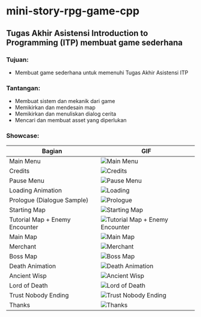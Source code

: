 # mini-story-rpg-game-cpp
## Tugas Akhir Asistensi Introduction to Programming (ITP) membuat game sederhana
### Tujuan:
- Membuat game sederhana untuk memenuhi Tugas Akhir Asistensi ITP

### Tantangan:
- Membuat sistem dan mekanik dari game
- Memikirkan dan mendesain map
- Memikirkan dan menuliskan dialog cerita
- Mencari dan membuat asset yang diperlukan

### Showcase:
| Bagian | GIF |
| - | - |
| Main Menu  | ![Main Menu](https://github.com/user-attachments/assets/f1c45b81-0dc9-4964-bee0-8fb89b8d46dd) |
| Credits | ![Credits](https://github.com/user-attachments/assets/0946f6dc-f12b-473d-8212-361d39593282) |
| Pause Menu | ![Pause Menu](https://github.com/user-attachments/assets/20b69ab4-e17f-4b50-bd69-f3062fcff7fb) |
| Loading Animation  | ![Loading](https://github.com/user-attachments/assets/95580340-b921-4031-8e84-0989d2701a07) |
| Prologue (Dialogue Sample) | ![Prologue](https://github.com/user-attachments/assets/b861d0c2-5d59-4170-905a-2f11e141d1a2) |
| Starting Map | ![Starting Map](https://github.com/user-attachments/assets/3079b8ec-7e51-4da8-b1d8-bc039689a212) |
| Tutorial Map + Enemy Encounter | ![Tutorial Map + Enemy Encounter](https://github.com/user-attachments/assets/48b5ca8b-1887-480b-b34e-9f3549199d27) |
| Main Map | ![Main Map](https://github.com/user-attachments/assets/e5125a1e-473c-4ee7-b9c4-88a96da75a0e) |
| Merchant | ![Merchant](https://github.com/user-attachments/assets/3b1b211d-6d3b-4b09-b971-20d7085b0661) |
| Boss Map | ![Boss Map](https://github.com/user-attachments/assets/1b8341a7-7d64-4f07-b987-99fb74db4818) |
| Death Animation | ![Death Animation](https://github.com/user-attachments/assets/34c223cd-e567-4f1b-a764-d9f3f8ad7577) |
| Ancient Wisp | ![Ancient Wisp](https://github.com/user-attachments/assets/cfb4fce9-a5e3-4126-b2ec-c78a3dcef7e2) |
| Lord of Death | ![Lord of Death](https://github.com/user-attachments/assets/2dc36b73-af22-4b64-9d72-2feaf4a5ccdd) |
| Trust Nobody Ending | ![Trust Nobody Ending](https://github.com/user-attachments/assets/c96716ae-dc0b-4fd5-ab43-cae2ce43c4fe) |
| Thanks | ![Thanks](https://github.com/user-attachments/assets/713a82e5-0bfc-4636-988b-823f20e78828) |
